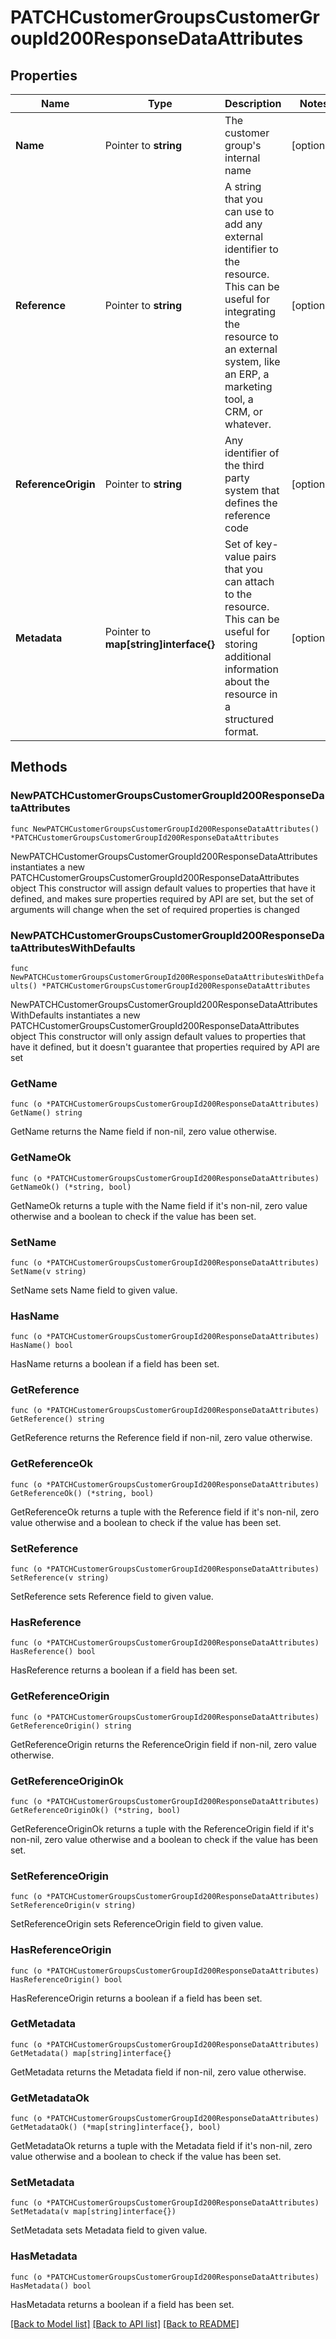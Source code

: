 # PATCHCustomerGroupsCustomerGroupId200ResponseDataAttributes

## Properties

Name | Type | Description | Notes
------------ | ------------- | ------------- | -------------
**Name** | Pointer to **string** | The customer group&#39;s internal name | [optional] 
**Reference** | Pointer to **string** | A string that you can use to add any external identifier to the resource. This can be useful for integrating the resource to an external system, like an ERP, a marketing tool, a CRM, or whatever. | [optional] 
**ReferenceOrigin** | Pointer to **string** | Any identifier of the third party system that defines the reference code | [optional] 
**Metadata** | Pointer to **map[string]interface{}** | Set of key-value pairs that you can attach to the resource. This can be useful for storing additional information about the resource in a structured format. | [optional] 

## Methods

### NewPATCHCustomerGroupsCustomerGroupId200ResponseDataAttributes

`func NewPATCHCustomerGroupsCustomerGroupId200ResponseDataAttributes() *PATCHCustomerGroupsCustomerGroupId200ResponseDataAttributes`

NewPATCHCustomerGroupsCustomerGroupId200ResponseDataAttributes instantiates a new PATCHCustomerGroupsCustomerGroupId200ResponseDataAttributes object
This constructor will assign default values to properties that have it defined,
and makes sure properties required by API are set, but the set of arguments
will change when the set of required properties is changed

### NewPATCHCustomerGroupsCustomerGroupId200ResponseDataAttributesWithDefaults

`func NewPATCHCustomerGroupsCustomerGroupId200ResponseDataAttributesWithDefaults() *PATCHCustomerGroupsCustomerGroupId200ResponseDataAttributes`

NewPATCHCustomerGroupsCustomerGroupId200ResponseDataAttributesWithDefaults instantiates a new PATCHCustomerGroupsCustomerGroupId200ResponseDataAttributes object
This constructor will only assign default values to properties that have it defined,
but it doesn't guarantee that properties required by API are set

### GetName

`func (o *PATCHCustomerGroupsCustomerGroupId200ResponseDataAttributes) GetName() string`

GetName returns the Name field if non-nil, zero value otherwise.

### GetNameOk

`func (o *PATCHCustomerGroupsCustomerGroupId200ResponseDataAttributes) GetNameOk() (*string, bool)`

GetNameOk returns a tuple with the Name field if it's non-nil, zero value otherwise
and a boolean to check if the value has been set.

### SetName

`func (o *PATCHCustomerGroupsCustomerGroupId200ResponseDataAttributes) SetName(v string)`

SetName sets Name field to given value.

### HasName

`func (o *PATCHCustomerGroupsCustomerGroupId200ResponseDataAttributes) HasName() bool`

HasName returns a boolean if a field has been set.

### GetReference

`func (o *PATCHCustomerGroupsCustomerGroupId200ResponseDataAttributes) GetReference() string`

GetReference returns the Reference field if non-nil, zero value otherwise.

### GetReferenceOk

`func (o *PATCHCustomerGroupsCustomerGroupId200ResponseDataAttributes) GetReferenceOk() (*string, bool)`

GetReferenceOk returns a tuple with the Reference field if it's non-nil, zero value otherwise
and a boolean to check if the value has been set.

### SetReference

`func (o *PATCHCustomerGroupsCustomerGroupId200ResponseDataAttributes) SetReference(v string)`

SetReference sets Reference field to given value.

### HasReference

`func (o *PATCHCustomerGroupsCustomerGroupId200ResponseDataAttributes) HasReference() bool`

HasReference returns a boolean if a field has been set.

### GetReferenceOrigin

`func (o *PATCHCustomerGroupsCustomerGroupId200ResponseDataAttributes) GetReferenceOrigin() string`

GetReferenceOrigin returns the ReferenceOrigin field if non-nil, zero value otherwise.

### GetReferenceOriginOk

`func (o *PATCHCustomerGroupsCustomerGroupId200ResponseDataAttributes) GetReferenceOriginOk() (*string, bool)`

GetReferenceOriginOk returns a tuple with the ReferenceOrigin field if it's non-nil, zero value otherwise
and a boolean to check if the value has been set.

### SetReferenceOrigin

`func (o *PATCHCustomerGroupsCustomerGroupId200ResponseDataAttributes) SetReferenceOrigin(v string)`

SetReferenceOrigin sets ReferenceOrigin field to given value.

### HasReferenceOrigin

`func (o *PATCHCustomerGroupsCustomerGroupId200ResponseDataAttributes) HasReferenceOrigin() bool`

HasReferenceOrigin returns a boolean if a field has been set.

### GetMetadata

`func (o *PATCHCustomerGroupsCustomerGroupId200ResponseDataAttributes) GetMetadata() map[string]interface{}`

GetMetadata returns the Metadata field if non-nil, zero value otherwise.

### GetMetadataOk

`func (o *PATCHCustomerGroupsCustomerGroupId200ResponseDataAttributes) GetMetadataOk() (*map[string]interface{}, bool)`

GetMetadataOk returns a tuple with the Metadata field if it's non-nil, zero value otherwise
and a boolean to check if the value has been set.

### SetMetadata

`func (o *PATCHCustomerGroupsCustomerGroupId200ResponseDataAttributes) SetMetadata(v map[string]interface{})`

SetMetadata sets Metadata field to given value.

### HasMetadata

`func (o *PATCHCustomerGroupsCustomerGroupId200ResponseDataAttributes) HasMetadata() bool`

HasMetadata returns a boolean if a field has been set.


[[Back to Model list]](../README.md#documentation-for-models) [[Back to API list]](../README.md#documentation-for-api-endpoints) [[Back to README]](../README.md)


